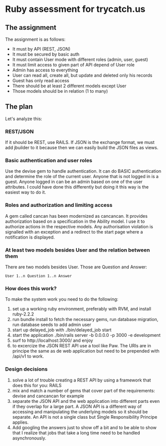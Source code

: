 # Ruby assessment for trycatch.us

## The assignment

The assignment is as follows:

- It must by API (REST, JSON)
- It must be secured by basic auth
- It must contain User mode with different roles (admin, user, guest)
- It must limit access to given part of API depend of User role
- Admin has access to everything
- User can read all, create all, but update and deleted only his records
- Guest has only read access
- There should be at least 2 different models except User
- Those models should be in relation (1 to many)

## The plan

Let's analyze this:

### REST/JSON

If it should be REST, use RAILS. If JSON is the exchange format, we must add jbuilder to it because then we can 
easily build the JSON files as views. 

### Basic authentication and user roles

Use the devise gem to handle authentication. It can do BASIC authentication and determine the role of the current 
user. Anyone that is not logged in is a guest. Anyone logged in can be an admin based on one of the user attributes. 
I could have done this differently but doing it this way is the easiest way to do it.

### Roles and authorization and limiting access

A gem called cancan has been modernized as cancancan. It provides authorization based on a specification in the
Ability model. I use it to authorize actions in the respective models. Any authorisation violation is signalled
with an exception and a redirect to the start page where a notification is displayed.

### At least two models besides User and the relation between them

There are two models besides User. Those are Question and Answer:

    User 1..n Question 1..n Answer
    
### How does this work?

To make the system work you need to do the following:

1. set up a working ruby environment, preferably with RVM, and install ruby-2.2.2
2. run bundle install to fetch the necessary gems, run database migration, run database seeds to add admin user
3. start up delayed_job with ./bin/delayed_job start
4. start the application ./bin/rails server -b 0.0.0.0 -p 3000 -e development
5. surf to http://localhost:3000/ and enjoy
6. to excercize the JSON REST API use a tool like Paw. The URIs are in principe the same as de web application
   but need to be prepended with /api/v1 to work.
   
### Design decisions

1. solve a lot of trouble creating a REST API by using a framework that does this for you: RAILS
2. mix and match a number of gems that cover part of the requirements: devise and cancancan for example
3. separate the JSON API and the web application into different parts even if they overlap for a large part. 
   A JSON API is a different way of accessing and manipulating the underlying models so it should be separate.
   An API is not a single class but Single Responsibility Principe applies.
4. Add googling the answers just to show off a bit and to be able to show that I realize that jobs that take
   a long time need to be handled asynchronously.